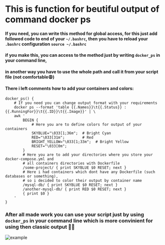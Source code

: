 # This is function for beutiful output  of command docker ps

#### If you need, you can write this method for global access, for this just add followed code to end of your ```~/.bashrc```, then you have to reload your ```.bashrc``` configuration ```source ~/.bashrc```

#### if you make this, you can access to the method just by writing ```docker_ps``` in your command line,
#### in another way you have to use the whole path and call it from your script file (not comfortable😩)


#### There i left comments how to add your containers and colors:

```
docker_ps() {
    # If you need you can change output format with your requirements
    docker ps --format 'table {{.Names}}\t{{.Status}} : {{.RunningFor}}\t{{.ID}}\t{{.Image}}' | \
    awk '
        BEGIN {
            # Here you are to define colors for output of your containers
            SKYBLUE="\033[1;36m";  # Bright Cyan 
            RED="\033[31m";        # Red
            BRIGHT_YELLOW="\033[1;33m";  # Bright Yellow
            RESET="\033[0m";
        }
        # Here you are to add your directories where you store your docker-compose.yml and
		# all containers directories with Dockerfile
        /some-project/ { print SKYBLUE $0 RESET; next }
        # Here i had containers which dont have any Dockerfile (such databases or something),
		# so i decided to color their output by container name
        /mysql-db/ { print SKYBLUE $0 RESET; next }
        /another-mysql-db/ { print RED $0 RESET; next }
        { print $0 }
    '
}

```

### After all made work you can use your script just by using ```docker_ps``` in your command line which is more convinient for using then classic output 🎉🎉
![example](https://github.com/user-attachments/assets/27dfe44e-1fd1-42a4-b36a-b1984b8132a2)
